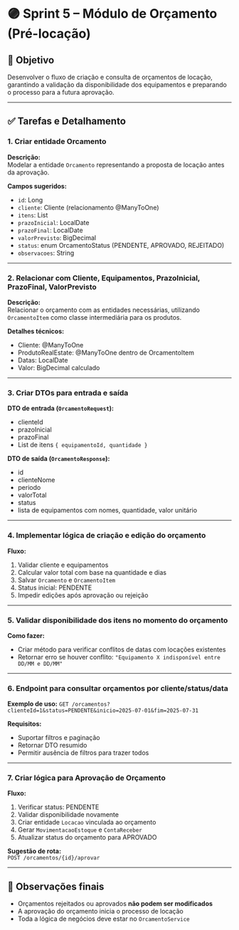 # 🟣 Sprint 5 – Módulo de Orçamento (Pré-locação)

## 🎯 Objetivo
Desenvolver o fluxo de criação e consulta de orçamentos de locação, garantindo a validação da disponibilidade dos equipamentos e preparando o processo para a futura aprovação.

---

## ✅ Tarefas e Detalhamento

### 1. Criar entidade Orcamento

**Descrição:**  
Modelar a entidade `Orcamento` representando a proposta de locação antes da aprovação.

**Campos sugeridos:**
- `id`: Long
- `cliente`: Cliente (relacionamento @ManyToOne)
- `itens`: List<OrcamentoItem>
- `prazoInicial`: LocalDate
- `prazoFinal`: LocalDate
- `valorPrevisto`: BigDecimal
- `status`: enum OrcamentoStatus (PENDENTE, APROVADO, REJEITADO)
- `observacoes`: String

---

### 2. Relacionar com Cliente, Equipamentos, PrazoInicial, PrazoFinal, ValorPrevisto

**Descrição:**  
Relacionar o orçamento com as entidades necessárias, utilizando `OrcamentoItem` como classe intermediária para os produtos.

**Detalhes técnicos:**
- Cliente: @ManyToOne
- ProdutoRealEstate: @ManyToOne dentro de OrcamentoItem
- Datas: LocalDate
- Valor: BigDecimal calculado

---

### 3. Criar DTOs para entrada e saída

**DTO de entrada (`OrcamentoRequest`):**
- clienteId
- prazoInicial
- prazoFinal
- List de itens `{ equipamentoId, quantidade }`

**DTO de saída (`OrcamentoResponse`):**
- id
- clienteNome
- periodo
- valorTotal
- status
- lista de equipamentos com nomes, quantidade, valor unitário

---

### 4. Implementar lógica de criação e edição do orçamento

**Fluxo:**
1. Validar cliente e equipamentos
2. Calcular valor total com base na quantidade e dias
3. Salvar `Orcamento` e `OrcamentoItem`
4. Status inicial: PENDENTE
5. Impedir edições após aprovação ou rejeição

---

### 5. Validar disponibilidade dos itens no momento do orçamento

**Como fazer:**
- Criar método para verificar conflitos de datas com locações existentes
- Retornar erro se houver conflito: `"Equipamento X indisponível entre DD/MM e DD/MM"`

---

### 6. Endpoint para consultar orçamentos por cliente/status/data

**Exemplo de uso:**
`GET /orcamentos?clienteId=1&status=PENDENTE&inicio=2025-07-01&fim=2025-07-31`

**Requisitos:**
- Suportar filtros e paginação
- Retornar DTO resumido
- Permitir ausência de filtros para trazer todos

---

### 7. Criar lógica para Aprovação de Orçamento

**Fluxo:**
1. Verificar status: PENDENTE
2. Validar disponibilidade novamente
3. Criar entidade `Locacao` vinculada ao orçamento
4. Gerar `MovimentacaoEstoque` e `ContaReceber`
5. Atualizar status do orçamento para APROVADO

**Sugestão de rota:**  
`POST /orcamentos/{id}/aprovar`

---

## 🧠 Observações finais

- Orçamentos rejeitados ou aprovados **não podem ser modificados**
- A aprovação do orçamento inicia o processo de locação
- Toda a lógica de negócios deve estar no `OrcamentoService`